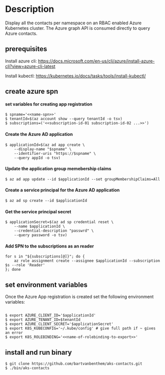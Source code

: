 # Description
Display all the contacts per namespace on an RBAC enabled Azure Kubernetes cluster. The Azure graph API is consumed directly to query Azure contacts. 

## prerequisites
Install azure cli: https://docs.microsoft.com/en-us/cli/azure/install-azure-cli?view=azure-cli-latest

Install kubectl: https://kubernetes.io/docs/tasks/tools/install-kubectl/

## create azure spn

#### set variables for creating app registration
``` shell
$ spname='<<name-spn>>'
$ tenantId=$(az account show --query tenantId -o tsv)
$ subscriptions=('<<subscription-id-01 subscription-id-02 ...>>')
```
    
#### Create the Azure AD application
``` shell
$ applicationId=$(az ad app create \
    --display-name "$spname" \
    --identifier-uris "https://$spname" \
    --query appId -o tsv)
```

#### Update the application group memebership claims
``` shell
$ az ad app update --id $applicationId --set groupMembershipClaims=All
```

#### Create a service principal for the Azure AD application
``` shell
$ az ad sp create --id $applicationId
```

#### Get the service principal secret
``` shell
$ applicationSecret=$(az ad sp credential reset \
    --name $applicationId \
    --credential-description "passwrd" \
    --query password -o tsv)
```

#### Add SPN to the subscriptions as an reader
``` shell
for s in "${subscriptions[@]}"; do {
    az role assignment create --assignee $applicationId --subscription $s --role 'Reader'
}; done
```

## set environment variables
Once the Azure App registration is created set the following environment variables:
``` shell

$ export AZURE_CLIENT_ID='$applicationId'
$ export AZURE_TENANT_ID=$tenantId
$ export AZURE_CLIENT_SECRET='$applicationSecret'
$ export K8S_KUBECONFIG='~/.kube/config' # give full path if ~ gives an error
$ export K8S_ROLEBINDING='<<name-of-rolebinding-to-export>>'
```

## install and run binary
``` shell
$ git clone https://github.com/bartvanbenthem/aks-contacts.git
$ ./bin/aks-contacts
```
